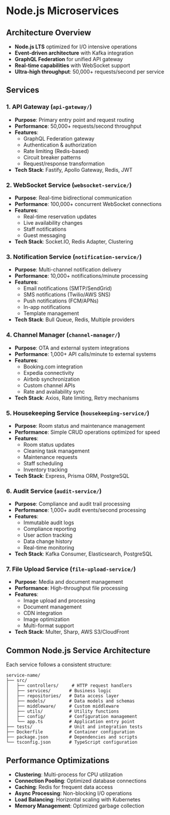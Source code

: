 # Node.js Microservices

## Architecture Overview
- **Node.js LTS** optimized for I/O intensive operations
- **Event-driven architecture** with Kafka integration
- **GraphQL Federation** for unified API gateway
- **Real-time capabilities** with WebSocket support
- **Ultra-high throughput**: 50,000+ requests/second per service

## Services

### 1. API Gateway (`api-gateway/`)
- **Purpose**: Primary entry point and request routing
- **Performance**: 50,000+ requests/second throughput
- **Features**:
  - GraphQL Federation gateway
  - Authentication & authorization
  - Rate limiting (Redis-based)
  - Circuit breaker patterns
  - Request/response transformation
- **Tech Stack**: Fastify, Apollo Gateway, Redis, JWT

### 2. WebSocket Service (`websocket-service/`)
- **Purpose**: Real-time bidirectional communication
- **Performance**: 100,000+ concurrent WebSocket connections
- **Features**:
  - Real-time reservation updates
  - Live availability changes
  - Staff notifications
  - Guest messaging
- **Tech Stack**: Socket.IO, Redis Adapter, Clustering

### 3. Notification Service (`notification-service/`)
- **Purpose**: Multi-channel notification delivery
- **Performance**: 10,000+ notifications/minute processing
- **Features**:
  - Email notifications (SMTP/SendGrid)
  - SMS notifications (Twilio/AWS SNS)
  - Push notifications (FCM/APNs)
  - In-app notifications
  - Template management
- **Tech Stack**: Bull Queue, Redis, Multiple providers

### 4. Channel Manager (`channel-manager/`)
- **Purpose**: OTA and external system integrations
- **Performance**: 1,000+ API calls/minute to external systems
- **Features**:
  - Booking.com integration
  - Expedia connectivity
  - Airbnb synchronization
  - Custom channel APIs
  - Rate and availability sync
- **Tech Stack**: Axios, Rate limiting, Retry mechanisms

### 5. Housekeeping Service (`housekeeping-service/`)
- **Purpose**: Room status and maintenance management
- **Performance**: Simple CRUD operations optimized for speed
- **Features**:
  - Room status updates
  - Cleaning task management
  - Maintenance requests
  - Staff scheduling
  - Inventory tracking
- **Tech Stack**: Express, Prisma ORM, PostgreSQL

### 6. Audit Service (`audit-service/`)
- **Purpose**: Compliance and audit trail processing
- **Performance**: 1,000+ audit events/second processing
- **Features**:
  - Immutable audit logs
  - Compliance reporting
  - User action tracking
  - Data change history
  - Real-time monitoring
- **Tech Stack**: Kafka Consumer, Elasticsearch, PostgreSQL

### 7. File Upload Service (`file-upload-service/`)
- **Purpose**: Media and document management
- **Performance**: High-throughput file processing
- **Features**:
  - Image upload and processing
  - Document management
  - CDN integration
  - Image optimization
  - Multi-format support
- **Tech Stack**: Multer, Sharp, AWS S3/CloudFront

## Common Node.js Service Architecture

Each service follows a consistent structure:
```
service-name/
├── src/
│   ├── controllers/     # HTTP request handlers
│   ├── services/       # Business logic
│   ├── repositories/   # Data access layer
│   ├── models/         # Data models and schemas
│   ├── middleware/     # Custom middleware
│   ├── utils/          # Utility functions
│   ├── config/         # Configuration management
│   └── app.ts          # Application entry point
├── tests/              # Unit and integration tests
├── Dockerfile          # Container configuration
├── package.json        # Dependencies and scripts
└── tsconfig.json       # TypeScript configuration
```

## Performance Optimizations
- **Clustering**: Multi-process for CPU utilization
- **Connection Pooling**: Optimized database connections
- **Caching**: Redis for frequent data access
- **Async Processing**: Non-blocking I/O operations
- **Load Balancing**: Horizontal scaling with Kubernetes
- **Memory Management**: Optimized garbage collection
